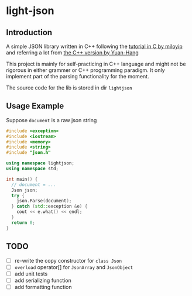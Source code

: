 # light-json
## Introduction

A simple JSON library written in C++ following the [tutorial in C by miloyip](https://github.com/miloyip/json-tutorial) and referring a lot from  [the C++ version by Yuan-Hang](https://github.com/Yuan-Hang/Json)

This project is mainly for self-practicing in C++ language and might not be rigorous in either grammer or C++ programming paradigm. It only implement part of the parsing functionality for the moment.

The source code for the lib is stored in dir `lightjson`

## Usage Example

Suppose `document` is a raw json string

```c++
#include <exception>
#include <iostream>
#include <memory>
#include <string>
#include "json.h"

using namespace lightjson;
using namespace std;

int main() {
  // document = ...
  Json json;
  try {
    json.Parse(document);
  } catch (std::exception &e) {
    cout << e.what() << endl;
  }
  return 0;
}
```

## TODO

- [ ] re-write the copy constructor for `class Json`
- [ ] `overload` operator[] for `JsonArray` and `JsonObject`
- [ ] add unit tests
- [ ] add serializing function
- [ ] add formatting function
